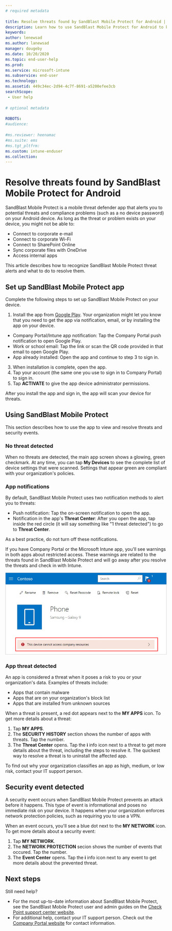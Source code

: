 ```yaml
---
# required metadata

title: Resolve threats found by SandBlast Mobile Protect for Android | Microsoft Docs
description: Learn how to use SandBlast Mobile Protect for Android to keep your device secure.  
keywords:
author: lenewsad
ms.author: lanewsad
manager: dougeby
ms.date: 10/20/2020
ms.topic: end-user-help
ms.prod:
ms.service: microsoft-intune
ms.subservice: end-user
ms.technology:
ms.assetid: 449c34ec-2d94-4c7f-8691-a5200efee3cb
searchScope:
 - User help

# optional metadata

ROBOTS:  
#audience:

#ms.reviewer: heenamac
#ms.suite: ems
#ms.tgt_pltfrm:
ms.custom: intune-enduser
ms.collection: 
---
```


# Resolve threats found by SandBlast Mobile Protect for Android

SandBlast Mobile Protect is a mobile threat defender app that alerts you to potential threats and compliance problems (such as a no device password) on your Android device. As long as the threat or problem exists on your device, you might not be able to:   

* Connect to corporate e-mail  
* Connect to corporate Wi-Fi  
* Connect to SharePoint Online  
* Sync corporate files with OneDrive  
* Access internal apps   

This article describes how to recognize SandBlast Mobile Protect threat alerts and what to do to resolve them.    

## Set up SandBlast Mobile Protect app    
Complete the following steps to set up SandBlast Mobile Protect on your device.  

1. Install the app from [Google Play](https://go.microsoft.com/fwlink/?linkid=2139455). Your organization might let you know that you need to get the app via notification, email, or by installing the app on your device.  
  * Company Portal/Intune app notification: Tap the Company Portal push notification to open Google Play.  
  * Work or school email: Tap the link or scan the QR code provided in that email to open Google Play. 
  * App already installed: Open the app and continue to step 3 to sign in.  
3. When installation is complete, open the app.  
4. Tap your account (the same one you use to sign in to Company Portal) to sign in.  
5. Tap **ACTIVATE** to give the app device administrator permissions.   

After you install the app and sign in, the app will scan your device for threats.  

## Using SandBlast Mobile Protect    
This section describes how to use the app to view and resolve threats and security events.  

### No threat detected   
When no threats are detected, the main app screen shows a glowing, green checkmark. At any time, you can tap **My Devices** to see the complete list of device settings that were scanned. Settings that appear green are compliant with your organization's policies.  

### App notifications         
By default, SandBlast Mobile Protect uses two notification methods to alert you to threats:  

* Push notification: Tap the on-screen notification to open the app. 
* Notification in the app's **Threat Center**: After you open the app, tap inside the red circle (it will say something like "1 threat detected") to go to **Threat Center**.  

As a best practice, do not turn off these notifications. 

If you have Company Portal or the Microsoft Intune app, you'll see warnings in both apps about restricted access. These warnings are related to the threats found in SandBlast Mobile Protect and will go away after you resolve the threats and check in with Intune.  

 ![Example screenshot of the Company Portal device page, showing the SandBlast Mobile Protect warning.](./media/CP-lookout-virus-banner-1808.png)  

### App threat detected     
An app is considered a threat when it poses a risk to you or your organization's data. Examples of threats include:

* Apps that contain malware
* Apps that are on your organization's block list
* Apps that are installed from unknown sources 

When a threat is present, a red dot appears next to the **MY APPS** icon. To get more details about a threat: 

1. Tap **MY APPS**. 
2. The **SECURITY HISTORY** section shows the number of apps with threats. Tap the number.
3. The **Threat Center** opens. Tap the **i** info icon next to a threat to get more details about the threat, including the steps to resolve it. The quickest way to resolve a threat is to uninstall the affected app.  

To find out why your organization classifies an app as high, medium, or low risk, contact your IT support person.   

## Security event detected  
A security event occurs when SandBlast Mobile Protect prevents an attack before it happens. This type of event is informational and poses no immediate risk on your device. It happens when your organization enforces network protection policies, such as requiring you to use a VPN. 

When an event occurs, you'll see a blue dot next to the **MY NETWORK** icon.  To get more details about a security event:

1. Tap **MY NETWORK**. 
2. The **NETWORK PROTECTION** secion shows the number of events that occured. Tap the number.  
3. The **Event Center** opens. Tap the **i** info icon next to any event to get more details about the prevented threat. 

## Next steps  
Still need help? 

* For the most up-to-date information about SandBlast Mobile Protect, see the SandBlast Mobile Protect user and admin guides on the [Check Point support center website](https://supportcenter.checkpoint.com/supportcenter/portal?eventSubmit_doGoviewsolutiondetails=&solutionid=sk120655). 
* For additional help, contact your IT support person. Check out the [Company Portal website](https://go.microsoft.com/fwlink/?linkid=2010980) for contact information.  

